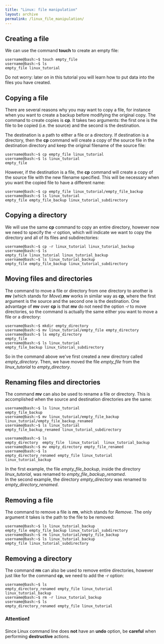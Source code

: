 ```yaml
---  
title: "Linux: file manipulation"  
layout: archive 
permalink: /linux_file_manipulation/
---  
```


## Creating a file <a name="creating-a-file"></a> 
We can use the command **touch** to create an empty file:  
```console  
username@bash:~$ touch empty_file 
username@bash:~$ ls   
empty_file linux_tutorial 
``` 
Do not worry: later on in this tutorial you will learn how to put data into the files you have created.  

## Copying a file <a name="copying-a-file"></a>  
There are several reasons why you may want to copy a file, for instance when you want to create a backup before modifying the original copy. The command to create copies is **cp**. It takes two arguments: the first one is the file to be copied (i.e. the source) and the second is the destination. 

The destination is a path to either a file or a directory. If destination is a directory, then the **cp** command will create a copy of the source file in the destination directory and keep the original filename of the source file:  
```console  
username@bash:~$ cp empty_file linux_tutorial 
username@bash:~$ ls linux_tutorial  
empty_file
``` 
However, if the destination is a file, the **cp** command will create a copy of the source file with the new filename specified. This will be necessary when you want the copied file to have a different name:    
```console  
username@bash:~$ cp empty_file linux_tutorial/empty_file_backup 
username@bash:~$ ls linux_tutorial  
empty_file empty_file_backup linux_tutorial_subdirectory
```  

## Copying a directory <a name="copying-a-directory"></a>  
We will use the same **cp** command to copy an entire directory, however now we need to specify the *-r* option, which will indicate we want to copy the directory and all of its files and subdirectories:  
```console  
username@bash:~$ cp -r linux_tutorial linux_tutorial_backup 
username@bash:~$ ls   
empty_file linux_tutorial linux_tutorial_backup 
username@bash:~$ ls linux_tutorial_backup  
empty_file empty_file_backup linux_tutorial_subdirectory
```  

## Moving files and directories <a name="moving-files-and-directories"></a>  
The command to move a file or directory from one directory to another is **mv** (which stands for *Move*).**mv** works in similar way as **cp**, where the first argument is the source and the second one is the destination. One advantage of **mv** over **cp** is that **mv** do not need the option *-r* to move directories, so the command is actually the same either you want to move a file or a directory:  
```console  
username@bash:~$ mkdir empty_directory
username@bash:~$ mv linux_tutorial/empty_file empty_directory
username@bash:~$ ls empty_directory 
empty_file 
username@bash:~$ ls linux_tutorial  
empty_file_backup linux_tutorial_subdirectory
```  
So in the command above we've first created a new directory called *empty_directory*. Then, we have moved the file *empty_file* from the *linux_tutorial* to *empty_directory*.  

## Renaming files and directories <a name="renaming-files-and-directories"></a>  
The command **mv** can also be used to rename a file or directory. This is accomplished when the source and destination directories are the same:  
```console  
username@bash:~$ ls linux_tutorial
empty_file_backup  
username@bash:~$ mv linux_tutorial/empty_file_backup linux_tutorial/empty_file_backup_renamed 
username@bash:~$ ls linux_tutorial  
empty_file_backup_renamed linux_tutorial_subdirectory
```  
```console  
username@bash:~$ ls  
empty_directory  empty_file  linux_tutorial  linux_tutorial_backup
username@bash:~$ mv empty_directory empty_file_renamed 
username@bash:~$ ls  
empty_directory_renamed empty_file linux_tutorial linux_tutorial_backup
```  
In the first example, the file *empty_file_backup*, inside the directory *linux_tutorial*, was renamed to *empty_file_backup_renamed*.  
In the second example, the directory *empty_directory* was renamed to *empty_directory_renamed*.

## Removing a file <a name="removing-a-file"></a>  
The command to remove a file is **rm**, which stands for *Remove*. The only argument it takes is the path to the file to be removed:  
```console  
username@bash:~$ ls linux_tutorial_backup  
empty_file empty_file_backup linux_tutorial_subdirectory 
username@bash:~$ rm linux_tutorial/empty_file_backup  
username@bash:~$ ls linux_tutorial_backup  
empty_file linux_tutorial_subdirectory
```  

## Removing a directory <a name="removing-a-directory"></a> 
The command **rm** can also be used to remove entire directories, however just like for the command **cp**, we need to add the *-r* option:  
```console  
username@bash:~$ ls  
empty_directory_renamed empty_file linux_tutorial linux_tutorial_backup
username@bash:~$ rm -r linux_tutorial_backup 
username@bash:~$ ls  
empty_directory_renamed empty_file linux_tutorial
``` 

### Attention:exclamation: 
Since Linux command line does **not** have an **undo** option, be **careful** when performing **destructive** actions. 
